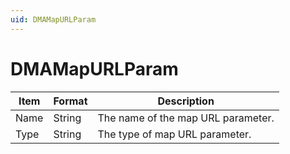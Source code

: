 ```yaml
---
uid: DMAMapURLParam
---
```


# DMAMapURLParam

| Item | Format | Description                        |
|------|--------|------------------------------------|
| Name | String | The name of the map URL parameter. |
| Type | String | The type of map URL parameter.     |
